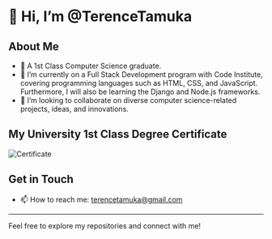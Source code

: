  # 👋 Hi, I’m @TerenceTamuka

 ## About Me
 - 👀 A 1st Class Computer Science graduate.
- 🌱 I’m currently on a Full Stack Development program with Code Institute, covering programming languages such as HTML, CSS, and JavaScript. Furthermore, I will also be learning the Django and Node.js frameworks.
- 💞️ I’m looking to collaborate on diverse computer science-related projects, ideas, and innovations.

## My University 1st Class Degree Certificate

![Certificate]("terencezengeyacv/assets/images/mycertificate.jpg")

## Get in Touch
- 📫 How to reach me: [terencetamuka@gmail.com](mailto:terencetamuka@gmail.com)

---

Feel free to explore my repositories and connect with me!

<!---
TerenceTamuka/TerenceTamuka is a ✨ special ✨ repository because its `README.md` (this file) appears on your GitHub profile.
You can click the Preview link to take a look at your changes.
--->
